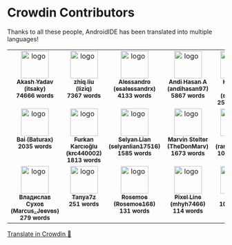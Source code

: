 # Crowdin Contributors

Thanks to all these people, AndroidIDE has been translated into multiple languages!

<!-- CROWDIN-CONTRIBUTORS-START -->
<table>
  <tbody>
    <tr>
      <td align="center" valign="top">
        <a href="https://crowdin.com/profile/itsaky"><img alt="logo" style="width: 64px" src="https://crowdin-static.downloads.crowdin.com/avatar/15548591/medium/3c5f3139891eb92915fcf4c1e7ca120e.jpeg" />
          <br />
          <sub><b>Akash Yadav (itsaky)</b></sub></a>
        <br />
        <sub><b>74666 words</b></sub>
      </td>
      <td align="center" valign="top">
        <a href="https://crowdin.com/profile/liziq"><img alt="logo" style="width: 64px" src="https://crowdin-static.downloads.crowdin.com/avatar/15757161/medium/f3903c160404f095de68760f81609430.jpeg" />
          <br />
          <sub><b>zhiq liu (liziq)</b></sub></a>
        <br />
        <sub><b>7367 words</b></sub>
      </td>
      <td align="center" valign="top">
        <a href="https://crowdin.com/profile/esalessandrx"><img alt="logo" style="width: 64px" src="https://crowdin-static.downloads.crowdin.com/avatar/15563911/medium/a2262fe354d51d9c991d06fcace20b7a.jpg" />
          <br />
          <sub><b>Alessandro (esalessandrx)</b></sub></a>
        <br />
        <sub><b>4133 words</b></sub>
      </td>
      <td align="center" valign="top">
        <a href="https://crowdin.com/profile/andihasan97"><img alt="logo" style="width: 64px" src="https://crowdin-static.downloads.crowdin.com/avatar/15550047/medium/ac9578131f9d0bd877837b2ac604795d.png" />
          <br />
          <sub><b>Andi Hasan A (andihasan97)</b></sub></a>
        <br />
        <sub><b>5867 words</b></sub>
      </td>
      <td align="center" valign="top">
        <a href="https://crowdin.com/profile/smith8h"><img alt="logo" style="width: 64px" src="https://crowdin-static.downloads.crowdin.com/avatar/15550455/medium/9c5a3d089c209487340abb35d74b5b7c.jpg" />
          <br />
          <sub><b>Hussein Smith (smith8h)</b></sub></a>
        <br />
        <sub><b>2550 words</b></sub>
      </td>
      <td align="center" valign="top">
        <a href="https://crowdin.com/profile/Smooth-E"><img alt="logo" style="width: 64px" src="https://crowdin-static.downloads.crowdin.com/avatar/15555625/medium/1fc098969551e0430a579242afe26c5f.png" />
          <br />
          <sub><b>Smooth-E</b></sub></a>
        <br />
        <sub><b>4114 words</b></sub>
      </td>
      <td align="center" valign="top">
        <a href="https://crowdin.com/profile/rafael_mn"><img alt="logo" style="width: 64px" src="https://crowdin-static.downloads.crowdin.com/avatar/15197694/medium/e75e727190d17436b60e284b50bfb32f_default.png" />
          <br />
          <sub><b>rafael_mn</b></sub></a>
        <br />
        <sub><b>4078 words</b></sub>
      </td>
      <td align="center" valign="top">
        <a href="https://crowdin.com/profile/drakulaboy"><img alt="logo" style="width: 64px" src="https://crowdin-static.downloads.crowdin.com/avatar/15749489/medium/3b3b4c672b219fa985c0bf5d665a1d7c.png" />
          <br />
          <sub><b>Adrian (drakulaboy)</b></sub></a>
        <br />
        <sub><b>2077 words</b></sub>
      </td>
    </tr>
    <tr>
      <td align="center" valign="top">
        <a href="https://crowdin.com/profile/Baturax"><img alt="logo" style="width: 64px" src="https://crowdin-static.downloads.crowdin.com/avatar/15503338/medium/84e6393daad44746e6f870fd1a19bcb6.png" />
          <br />
          <sub><b>Bai (Baturax)</b></sub></a>
        <br />
        <sub><b>2035 words</b></sub>
      </td>
      <td align="center" valign="top">
        <a href="https://crowdin.com/profile/krc440002"><img alt="logo" style="width: 64px" src="https://crowdin-static.downloads.crowdin.com/avatar/12564628/medium/addb4132479fae98076ae2fa4ccb42a4_default.png" />
          <br />
          <sub><b>Furkan Karcıoğlu (krc440002)</b></sub></a>
        <br />
        <sub><b>1813 words</b></sub>
      </td>
      <td align="center" valign="top">
        <a href="https://crowdin.com/profile/selyanlian17516"><img alt="logo" style="width: 64px" src="https://crowdin-static.downloads.crowdin.com/avatar/15547677/medium/f9e760635fee6bdc359732233aea790d.jpeg" />
          <br />
          <sub><b>Selyan Lian (selyanlian17516)</b></sub></a>
        <br />
        <sub><b>1585 words</b></sub>
      </td>
      <td align="center" valign="top">
        <a href="https://crowdin.com/profile/TheDonMarv"><img alt="logo" style="width: 64px" src="https://crowdin-static.downloads.crowdin.com/avatar/15549947/medium/7e2d0178f0ff00eba107fac474caa6a2.png" />
          <br />
          <sub><b>Marvin Stelter (TheDonMarv)</b></sub></a>
        <br />
        <sub><b>1673 words</b></sub>
      </td>
      <td align="center" valign="top">
        <a href="https://crowdin.com/profile/ranjitsingha"><img alt="logo" style="width: 64px" src="https://crowdin-static.downloads.crowdin.com/avatar/16160248/medium/fc57448235af07fb7198e51157bd3d9b.jpeg" />
          <br />
          <sub><b>Ranjit (ranjitsingha)</b></sub></a>
        <br />
        <sub><b>1088 words</b></sub>
      </td>
      <td align="center" valign="top">
        <a href="https://crowdin.com/profile/deepkrg17"><img alt="logo" style="width: 64px" src="https://crowdin-static.downloads.crowdin.com/avatar/15548687/medium/728142e47177cd0a16f27404215a9a69.png" />
          <br />
          <sub><b>Deep Kr. Ghosh (deepkrg17)</b></sub></a>
        <br />
        <sub><b>1439 words</b></sub>
      </td>
      <td align="center" valign="top">
        <a href="https://crowdin.com/profile/friostd"><img alt="logo" style="width: 64px" src="https://crowdin-static.downloads.crowdin.com/avatar/15549279/medium/2d1718f34c949d5df55e346a0d6e5cb0.jpeg" />
          <br />
          <sub><b>friostd</b></sub></a>
        <br />
        <sub><b>543 words</b></sub>
      </td>
      <td align="center" valign="top">
        <a href="https://crowdin.com/profile/hassanowo013"><img alt="logo" style="width: 64px" src="https://crowdin-static.downloads.crowdin.com/avatar/16205550/medium/75073a2fde9eb6735fae539714cda4e1.jpeg" />
          <br />
          <sub><b>HASSAN OWO (hassanowo013)</b></sub></a>
        <br />
        <sub><b>285 words</b></sub>
      </td>
    </tr>
    <tr>
      <td align="center" valign="top">
        <a href="https://crowdin.com/profile/Marcus_Jeeves"><img alt="logo" style="width: 64px" src="https://crowdin-static.downloads.crowdin.com/avatar/15930373/medium/64fdfbf36048d06fa800c60cfc455cba_default.png" />
          <br />
          <sub><b>Владислав Сухов (Marcus_Jeeves)</b></sub></a>
        <br />
        <sub><b>279 words</b></sub>
      </td>
      <td align="center" valign="top">
        <a href="https://crowdin.com/profile/Tanya7z"><img alt="logo" style="width: 64px" src="https://crowdin-static.downloads.crowdin.com/avatar/14307200/medium/1f9dbd438be62b9ca369cb2220f413bd.jpg" />
          <br />
          <sub><b>Tanya7z</b></sub></a>
        <br />
        <sub><b>251 words</b></sub>
      </td>
      <td align="center" valign="top">
        <a href="https://crowdin.com/profile/Rosemoe168"><img alt="logo" style="width: 64px" src="https://crowdin-static.downloads.crowdin.com/avatar/15594415/medium/0b5e9fd932dea6e26e4a19784a96af1d.jpeg" />
          <br />
          <sub><b>Rosemoe (Rosemoe168)</b></sub></a>
        <br />
        <sub><b>131 words</b></sub>
      </td>
      <td align="center" valign="top">
        <a href="https://crowdin.com/profile/mhyh7466"><img alt="logo" style="width: 64px" src="https://crowdin-static.downloads.crowdin.com/avatar/16152462/medium/f8348371b20dbd6826c0a0f41b99754e.jpeg" />
          <br />
          <sub><b>Pixel Line (mhyh7466)</b></sub></a>
        <br />
        <sub><b>114 words</b></sub>
      </td>
      <td align="center" valign="top">
        <a href="https://crowdin.com/profile/n7800"><img alt="logo" style="width: 64px" src="https://crowdin-static.downloads.crowdin.com/avatar/15765973/medium/579634adb79b475504794d7e4806d3d8_default.png" />
          <br />
          <sub><b>n7800</b></sub></a>
        <br />
        <sub><b>105 words</b></sub>
      </td>
    </tr>
  </tbody>
</table><a href="https://crowdin.com/project/androidide" target="_blank">Translate in Crowdin 🚀</a>
<!-- CROWDIN-CONTRIBUTORS-END -->
